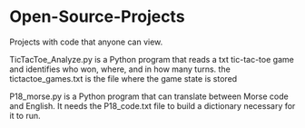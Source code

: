 # Open-Source-Projects
Projects with code that anyone can view. 

TicTacToe_Analyze.py is a Python program that reads a txt tic-tac-toe game and identifies who won, where, and in how many turns. 
the tictactoe_games.txt is the file where the game state is stored

P18_morse.py is a Python program that can translate between Morse code and English. It needs the P18_code.txt file to build a dictionary 
necessary for it to run. 
